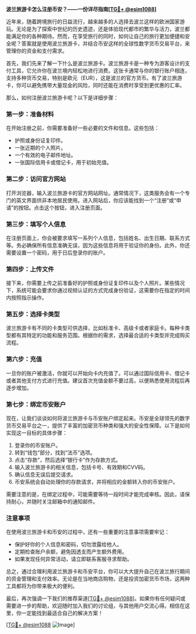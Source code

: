 **波兰旅游卡怎么注册币安？——一份详尽指南[[TG💪+ @esim1088](https://t.me/s/esim1088)]**

近年来，随着跨境旅行的日益流行，越来越多的人选择去波兰这样的欧洲国家游玩。无论是为了探索中世纪的历史遗迹，还是体验现代都市的繁华与活力，波兰都能满足你的各种期待。然而，在享受旅行的同时，如何让自己的旅行更加便捷和安全呢？答案就是使用波兰旅游卡，并结合币安这样的全球性数字货币交易平台，来管理你的资金和支付需求。

首先，我们先来了解一下什么是波兰旅游卡。波兰旅游卡是一种专为游客设计的支付工具，它允许你在波兰境内轻松地进行消费。这张卡通常与你的银行账户相连，支持多种货币交易，特别是欧元（EUR），这是波兰的官方货币。有了波兰旅游卡，你可以避免携带大量现金的风险，同时还能在消费时享受到更优惠的汇率。

那么，如何注册波兰旅游卡呢？以下是详细步骤：

### 第一步：准备材料
在开始注册之前，你需要准备好一些必要的文件和信息。这些包括：
- 护照或身份证复印件。
- 一张近期的个人照片。
- 一个有效的电子邮件地址。
- 一张国际信用卡或借记卡，用于初始充值。

### 第二步：访问官方网站
打开浏览器，输入波兰旅游卡的官方网站网址。通常情况下，这类服务会有一个专门的英文界面供非本地居民使用。进入网站后，你应该能找到一个“注册”或“申请”的按钮。点击这个按钮，进入注册页面。

### 第三步：填写个人信息
在注册页面上，你会被要求填写一系列个人信息，包括姓名、出生日期、联系方式等。务必确保所有信息准确无误，因为这些信息将用于验证你的身份。此外，你还需要设置一个密码，用于日后登录你的账户。

### 第四步：上传文件
接下来，你需要上传之前准备好的护照或身份证复印件以及个人照片。某些情况下，系统可能会要求你通过视频认证的方式完成身份验证，这需要你在指定的时间内按照指示操作。

### 第五步：选择卡类型
波兰旅游卡有不同的卡类型可供选择，比如标准卡、高级卡或者家庭卡。每种卡类型都有其特定的功能和服务范围。根据你的需求，选择最合适的卡类型并完成购买流程。

### 第六步：充值
一旦你的账户被激活，你就可以开始向卡内充值了。可以通过国际信用卡、借记卡或者其他支付方式进行充值。建议首次充值金额不要过高，以便熟悉使用流程后再逐步增加。

### 第七步：绑定币安账户
现在，让我们谈谈如何将波兰旅游卡与币安账户绑定起来。币安是全球领先的数字货币交易平台之一，提供了丰富的加密货币种类和强大的安全性保障。以下是如何实现这一目标的具体步骤：

1. 登录你的币安账户。
2. 转到“钱包”部分，找到“法币”选项。
3. 点击“存款”，然后选择“银行卡”作为存款方式。
4. 输入波兰旅游卡的相关信息，包括卡号、有效期和CVV码。
5. 确认信息无误后提交请求。
6. 币安系统会自动处理你的存款请求，并将相应的金额转入你的币安账户。

需要注意的是，在绑定过程中，可能需要等待一段时间才能完成审核。因此，请保持耐心，并随时关注邮箱中的通知邮件。

### 注意事项
在使用波兰旅游卡和币安的过程中，还有一些重要的注意事项需要牢记：
- 保护好你的个人信息和密码，切勿泄露给他人。
- 定期检查账户余额，避免因透支而产生额外费用。
- 如果发现任何异常活动，请立即联系客服寻求帮助。

总之，通过合理利用波兰旅游卡和币安平台，你可以大大提升自己在波兰旅行期间的资金管理和支付效率。无论是在当地商店购物，还是投资加密货币市场，这两种工具都将为你带来极大的便利。

最后，再次强调一下我们的推荐渠道[[TG💪+ @esim1088](https://t.me/s/esim1088)]。如果你有任何疑问或需要进一步的帮助，欢迎随时加入我们的讨论组，与其他用户交流心得。相信在这里，你一定能找到最适合自己的解决方案！

[[TG💪+ @esim1088](https://t.me/s/esim1088) ![Image](https://i.postimg.cc/4NQfJmqS/Snipaste-2025-05-13-00-14-12.png)]